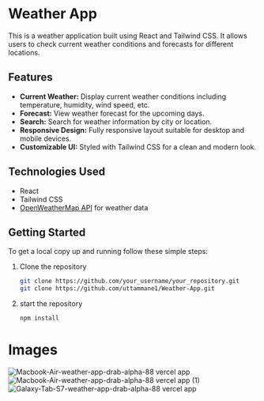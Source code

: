 # Weather App

This is a weather application built using React and Tailwind CSS. It allows users to check current weather conditions and forecasts for different locations.

## Features

- **Current Weather:** Display current weather conditions including temperature, humidity, wind speed, etc.
- **Forecast:** View weather forecast for the upcoming days.
- **Search:** Search for weather information by city or location.
- **Responsive Design:** Fully responsive layout suitable for desktop and mobile devices.
- **Customizable UI:** Styled with Tailwind CSS for a clean and modern look.

## Technologies Used

- React
- Tailwind CSS
- [OpenWeatherMap API](https://openweathermap.org/api) for weather data

## Getting Started

To get a local copy up and running follow these simple steps:

1. Clone the repository
   ```sh
   git clone https://github.com/your_username/your_repository.git
   git clone https://github.com/uttammane1/Weather-App.git
2. start the repository
   ```sh
   npm install
# Images
![Macbook-Air-weather-app-drab-alpha-88 vercel app](https://github.com/uttammane1/Weather-App/assets/151371801/5ceca9eb-11ea-48e0-90da-bc3dd8040124)
</br>
![Macbook-Air-weather-app-drab-alpha-88 vercel app (1)](https://github.com/uttammane1/Weather-App/assets/151371801/2d9ee152-65b3-45b8-b3ba-1de85fc4b2af)
![Galaxy-Tab-S7-weather-app-drab-alpha-88 vercel app](https://github.com/uttammane1/Weather-App/assets/151371801/e04e6301-12fe-4d6c-9249-a1ea01955976)
